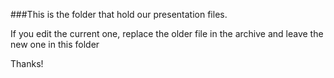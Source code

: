 ###This is the folder that hold our presentation files.

If you edit the current one, replace the older file in the archive and leave the new one in this folder

Thanks!

